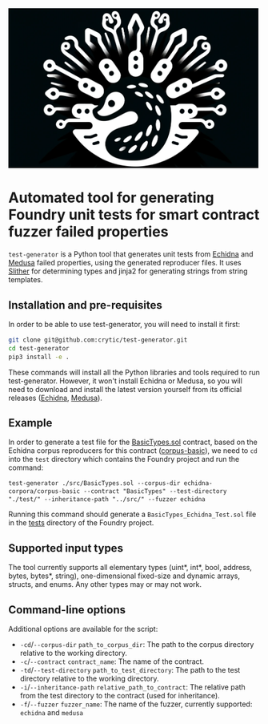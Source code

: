 <img src="./logo.png" alt="Slither Static Analysis Framework Logo" width="500" />

# Automated tool for generating Foundry unit tests for smart contract fuzzer failed properties

`test-generator` is a Python tool that generates unit tests from [Echidna](https://github.com/crytic/echidna) and [Medusa](https://github.com/crytic/medusa/tree/master) failed properties, using the generated reproducer files. It uses [Slither](https://github.com/crytic/slither) for determining types and jinja2 for generating strings from string templates.

## Installation and pre-requisites

In order to be able to use test-generator, you will need to install it first:

```bash
git clone git@github.com:crytic/test-generator.git
cd test-generator
pip3 install -e .
```

These commands will install all the Python libraries and tools required to run test-generator. However, it won't install Echidna or Medusa, so you will need to download and install the latest version yourself from its official releases ([Echidna](https://github.com/crytic/echidna/releases), [Medusa](https://github.com/crytic/medusa/releases)).

## Example

In order to generate a test file for the [BasicTypes.sol](test/src/BasicTypes.sol) contract, based on the Echidna corpus reproducers for this contract ([corpus-basic](test/echidna-corpora/corpus-basic/)), we need to `cd` into the `test` directory which contains the Foundry project and run the command:
```
test-generator ./src/BasicTypes.sol --corpus-dir echidna-corpora/corpus-basic --contract "BasicTypes" --test-directory "./test/" --inheritance-path "../src/" --fuzzer echidna
```

Running this command should generate a `BasicTypes_Echidna_Test.sol` file in the [tests](/test/test/) directory of the Foundry project.

## Supported input types

The tool currently supports all elementary types (uint*, int*, bool, address, bytes, bytes*, string), one-dimensional fixed-size and dynamic arrays, structs, and enums. Any other types may or may not work. 

## Command-line options

Additional options are available for the script:

- `-cd`/`--corpus-dir` `path_to_corpus_dir`: The path to the corpus directory relative to the working directory.
- `-c`/`--contract` `contract_name`: The name of the contract.
- `-td`/`--test-directory` `path_to_test_directory`: The path to the test directory relative to the working directory.
- `-i`/`--inheritance-path` `relative_path_to_contract`: The relative path from the test directory to the contract (used for inheritance).
- `-f`/`--fuzzer` `fuzzer_name`: The name of the fuzzer, currently supported: `echidna` and `medusa`
